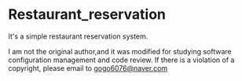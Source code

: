 # Restaurant_reservation
It's a simple restaurant reservation system.

I am not the original author,and it was modified for studying software configuration management and code review.
If there is a violation of a copyright, please email to gogo6076@naver.com
